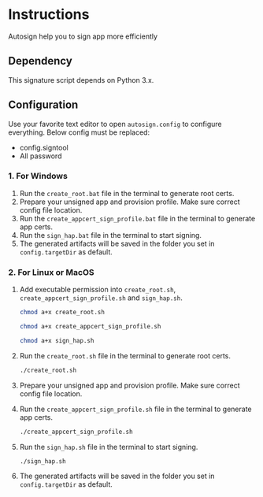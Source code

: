 # Instructions
Autosign help you to sign app more efficiently


## Dependency
This signature script depends on Python 3.x.



## Configuration

Use your favorite text editor to open `autosign.config` to configure everything.
Below config must be replaced:
* config.signtool
* All password

### 1. For Windows

1. Run the `create_root.bat` file in the terminal to generate root certs.
2. Prepare your unsigned app and provision profile. Make sure correct config file location.
3. Run the `create_appcert_sign_profile.bat` file in the terminal to generate app certs.
4. Run the `sign_hap.bat` file in the terminal to start signing.
5. The generated artifacts will be saved in the folder you set in `config.targetDir` as default.

### 2. For Linux or MacOS


1. Add executable permission into `create_root.sh`, `create_appcert_sign_profile.sh` and `sign_hap.sh`.

   ```bash
   chmod a+x create_root.sh
   
   chmod a+x create_appcert_sign_profile.sh

   chmod a+x sign_hap.sh

   ```

2. Run the `create_root.sh` file in the terminal to generate root certs.

   ```bash
   ./create_root.sh
   ```
3. Prepare your unsigned app and provision profile. Make sure correct config file location.
4. Run the `create_appcert_sign_profile.sh` file in the terminal to generate app certs.
    ```bash
    ./create_appcert_sign_profile.sh
    ```
5. Run the `sign_hap.sh` file in the terminal to start signing.
   ```bash
   ./sign_hap.sh
   ```
6. The generated artifacts will be saved in the folder you set in `config.targetDir` as default.
